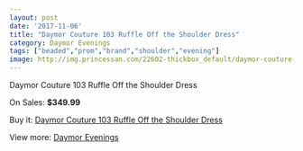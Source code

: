```yaml
---
layout: post
date: '2017-11-06'
title: "Daymor Couture 103 Ruffle Off the Shoulder Dress"
category: Daymor Evenings
tags: ["beaded","prom","brand","shoulder","evening"]
image: http://img.princessan.com/22602-thickbox_default/daymor-couture-103-ruffle-off-the-shoulder-dress.jpg
---
```

Daymor Couture 103 Ruffle Off the Shoulder Dress

On Sales: **$349.99**
<a href="https://www.princessan.com/en/daymor-evenings/10285-daymor-couture-103-ruffle-off-the-shoulder-dress.html"><amp-img layout="responsive" width="600" height="600" src="//img.princessan.com/22602-thickbox_default/daymor-couture-103-ruffle-off-the-shoulder-dress.jpg" alt="Daymor Couture 103 Ruffle Off the Shoulder Dress 0" /></a>
<a href="https://www.princessan.com/en/daymor-evenings/10285-daymor-couture-103-ruffle-off-the-shoulder-dress.html"><amp-img layout="responsive" width="600" height="600" src="//img.princessan.com/22605-thickbox_default/daymor-couture-103-ruffle-off-the-shoulder-dress.jpg" alt="Daymor Couture 103 Ruffle Off the Shoulder Dress 1" /></a>
<a href="https://www.princessan.com/en/daymor-evenings/10285-daymor-couture-103-ruffle-off-the-shoulder-dress.html"><amp-img layout="responsive" width="600" height="600" src="//img.princessan.com/22604-thickbox_default/daymor-couture-103-ruffle-off-the-shoulder-dress.jpg" alt="Daymor Couture 103 Ruffle Off the Shoulder Dress 2" /></a>
<a href="https://www.princessan.com/en/daymor-evenings/10285-daymor-couture-103-ruffle-off-the-shoulder-dress.html"><amp-img layout="responsive" width="600" height="600" src="//img.princessan.com/22603-thickbox_default/daymor-couture-103-ruffle-off-the-shoulder-dress.jpg" alt="Daymor Couture 103 Ruffle Off the Shoulder Dress 3" /></a>

Buy it: [Daymor Couture 103 Ruffle Off the Shoulder Dress](https://www.princessan.com/en/daymor-evenings/10285-daymor-couture-103-ruffle-off-the-shoulder-dress.html "Daymor Couture 103 Ruffle Off the Shoulder Dress")

View more: [Daymor Evenings](https://www.princessan.com/en/17-daymor-evenings "Daymor Evenings")
